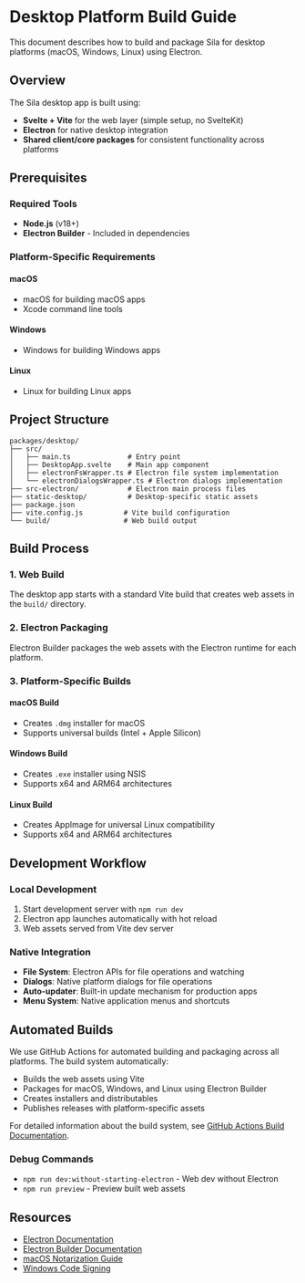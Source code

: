 # Desktop Platform Build Guide

This document describes how to build and package Sila for desktop platforms (macOS, Windows, Linux) using Electron.

## Overview

The Sila desktop app is built using:
- **Svelte + Vite** for the web layer (simple setup, no SvelteKit)
- **Electron** for native desktop integration
- **Shared client/core packages** for consistent functionality across platforms

## Prerequisites

### Required Tools
- **Node.js** (v18+)
- **Electron Builder** - Included in dependencies

### Platform-Specific Requirements

#### macOS
- macOS for building macOS apps
- Xcode command line tools

#### Windows
- Windows for building Windows apps

#### Linux
- Linux for building Linux apps

## Project Structure

```
packages/desktop/
├── src/
│   ├── main.ts              # Entry point
│   ├── DesktopApp.svelte    # Main app component
│   ├── electronFsWrapper.ts # Electron file system implementation
│   └── electronDialogsWrapper.ts # Electron dialogs implementation
├── src-electron/            # Electron main process files
├── static-desktop/          # Desktop-specific static assets
├── package.json
├── vite.config.js          # Vite build configuration
└── build/                  # Web build output
```

## Build Process

### 1. Web Build
The desktop app starts with a standard Vite build that creates web assets in the `build/` directory.

### 2. Electron Packaging
Electron Builder packages the web assets with the Electron runtime for each platform.

### 3. Platform-Specific Builds

#### macOS Build
- Creates `.dmg` installer for macOS
- Supports universal builds (Intel + Apple Silicon)

#### Windows Build
- Creates `.exe` installer using NSIS
- Supports x64 and ARM64 architectures

#### Linux Build
- Creates AppImage for universal Linux compatibility
- Supports x64 and ARM64 architectures

## Development Workflow

### Local Development
1. Start development server with `npm run dev`
2. Electron app launches automatically with hot reload
3. Web assets served from Vite dev server

### Native Integration
- **File System**: Electron APIs for file operations and watching
- **Dialogs**: Native platform dialogs for file operations
- **Auto-updater**: Built-in update mechanism for production apps
- **Menu System**: Native application menus and shortcuts

## Automated Builds

We use GitHub Actions for automated building and packaging across all platforms. The build system automatically:

- Builds the web assets using Vite
- Packages for macOS, Windows, and Linux using Electron Builder
- Creates installers and distributables
- Publishes releases with platform-specific assets

For detailed information about the build system, see [GitHub Actions Build Documentation](../../../.github/workflows/README.md).

### Debug Commands
- `npm run dev:without-starting-electron` - Web dev without Electron
- `npm run preview` - Preview built web assets

## Resources

- [Electron Documentation](https://www.electronjs.org/docs)
- [Electron Builder Documentation](https://www.electron.build/)
- [macOS Notarization Guide](https://developer.apple.com/documentation/security/notarizing_macos_software_before_distribution)
- [Windows Code Signing](https://docs.microsoft.com/en-us/windows/msix/package/packaging-uwp-apps)